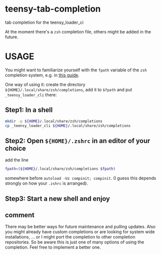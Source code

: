 # teensy-tab-completion
tab completion for the teensy_loader_ci

At the moment there's a `zsh` completion file, others might be added in the future.

# USAGE

You might want to familiarize yourself with the `fpath` variable of the `zsh` completion system, e.g. in [this guide](https://github.com/zsh-users/zsh-completions/blob/master/zsh-completions-howto.org).

One way of using it: create the directory `${HOME}/.local/share/zsh/completions`, add it to `$fpath` and put `_teensy_loader_cli` there:

## Step1: In a shell
```sh
mkdir -p ${HOME}/.local/share/zsh/completions
cp _teensy_loader_cli ${HOME}/.local/share/zsh/completions
```

## Step2: Open `${HOME}/.zshrc` in an editor of your choice

add the line

```sh
fpath=(${HOME}/.local/share/zsh/completions $fpath)
```

somewhere before `autoload -Uz compinit; compinit`. (I guess this depends strongly on how your `.zshrc` is arranged).

## Step3: Start a new shell and enjoy

## comment

There may be better ways for future maintenance and pulling updates. Also you might already have custom completions or are looking for system wide installations, … or I might port the completion to other completion repositories. So be aware this is just one of many options of using the completion. Feel free to implement a better one.
